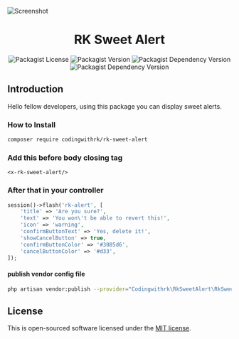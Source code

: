 ![Screenshot](https://codingwithrk.com/public/package-banner/rk-sweet-alert.png)

<h1 align="center">RK Sweet Alert</h1>

<p align="center">
    <a>
        <img alt="Packagist License" src="https://img.shields.io/packagist/l/codingwithrk/rk-sweet-alert">
    </a>
    <a>
        <img alt="Packagist Version" src="https://img.shields.io/packagist/v/codingwithrk/rk-sweet-alert">
    </a>
    <a>
        <img alt="Packagist Dependency Version" src="https://img.shields.io/packagist/dependency-v/codingwithrk/rk-sweet-alert/php">
    </a>
    <a>
        <img alt="Packagist Dependency Version" src="https://img.shields.io/packagist/dependency-v/codingwithrk/rk-sweet-alert/laravel%2Fframework">
    </a>
</p>

## Introduction

Hello fellow developers, using this package you can display sweet alerts.

### How to Install

```bash
composer require codingwithrk/rk-sweet-alert
````

### Add this before body closing tag

```bladehtml
<x-rk-sweet-alert/>
```

### After that in your controller

```php
session()->flash('rk-alert', [
    'title' => 'Are you sure?',
    'text' => 'You won\'t be able to revert this!',
    'icon' => 'warning',
    'confirmButtonText' => 'Yes, delete it!',
    'showCancelButton' => true,
    'confirmButtonColor' => '#3085d6',
    'cancelButtonColor' => '#d33',
]);
```

#### publish vendor config file 

```bash
php artisan vendor:publish --provider="Codingwithrk\RkSweetAlert\RkSweetAlertServiceProvider" --tag="config"
```

## License

This is open-sourced software licensed under the [MIT license](/LICENSE).